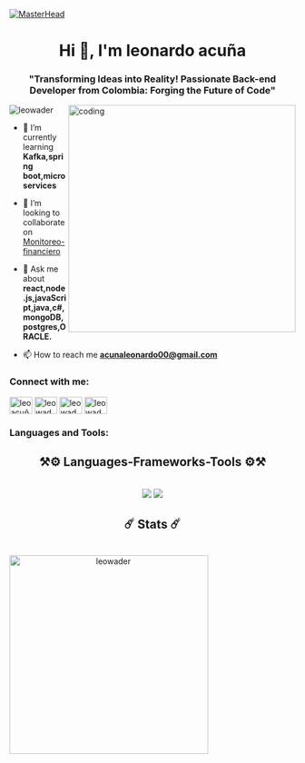 [![MasterHead](https://res.cloudinary.com/practicaldev/image/fetch/s--Lv8FWglM--/c_imagga_scale,f_auto,fl_progressive,h_420,q_66,w_1000/https://dev-to-uploads.s3.amazonaws.com/uploads/articles/1k9xgjrtzgz8mtu3xkod.gif)](https://rishavchanda.io)
<h1 align="center">Hi 🤝, I'm leonardo acuña</h1>
<h3 align="center">"Transforming Ideas into Reality! Passionate Back-end Developer from Colombia: Forging the Future of Code"</h3>
<img align="right" alt="coding" width="400" src="https://miro.medium.com/v2/resize:fit:1400/format:webp/1*gReLR6hZjwyBxHmfLN1AVw.gif">

<p align="left"> <img src="https://komarev.com/ghpvc/?username=leowader&label=Profile%20views&color=0e75b6&style=flat" alt="leowader" /> </p>

- 🌱 I’m currently learning **Kafka,spring boot,microservices**

- 👯 I’m looking to collaborate on [Monitoreo-financiero](https://monitoreo-financiero.vercel.app)

- 💬 Ask me about **react,node.js,javaScript,java,c#,mongoDB,postgres,ORACLE.**

- 📫 How to reach me **acunaleonardo00@gmail.com**

<h3 align="left">Connect with me:</h3>
<p align="left">
<a href="https://fb.com/leo acuña" target="blank"><img align="center" src="https://raw.githubusercontent.com/rahuldkjain/github-profile-readme-generator/master/src/images/icons/Social/facebook.svg" alt="leo acuña" height="30" width="40" /></a>
<a href="https://instagram.com/leowader" target="blank"><img align="center" src="https://raw.githubusercontent.com/rahuldkjain/github-profile-readme-generator/master/src/images/icons/Social/instagram.svg" alt="leowader" height="30" width="40" /></a>
<a href="https://www.youtube.com/c/leowader" target="blank"><img align="center" src="https://raw.githubusercontent.com/rahuldkjain/github-profile-readme-generator/master/src/images/icons/Social/youtube.svg" alt="leowader" height="30" width="40" /></a>
<a href="https://discord.gg/leowader#8104" target="blank"><img align="center" src="https://raw.githubusercontent.com/rahuldkjain/github-profile-readme-generator/master/src/images/icons/Social/discord.svg" alt="leowader#8104" height="30" width="40" /></a>
</p>

<h3 align="left">Languages and Tools:</h3>
<h2 align="center">⚒⚙️ Languages-Frameworks-Tools ⚙️⚒</h2>
<br/>
<div align="center">
    <img src="https://skillicons.dev/icons?i=react,mui,html,css,git,cs,github,figma,tailwind,flutter,docker,jest,kafka" />
    <img src="https://skillicons.dev/icons?i=nodejs,python,javascript,express,firebase,mongodb,java,postgres,spring,redis" /><br>
</div>
<h2 align="center">☄️ Stats ☄️</h2>
<br>
<div align=center>
<img width=350 align="left" src="https://github-readme-stats.vercel.app/api/top-langs?username=leowader&show_icons=true&locale=en&layout=compact&theme=react" alt="leowader" />
